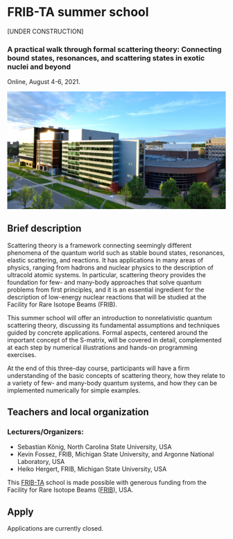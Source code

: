 # FRIB-TA summer school

[UNDER CONSTRUCTION]

### A practical walk through formal scattering theory: Connecting bound states, resonances, and scattering states in exotic nuclei and beyond

Online, August 4-6, 2021.  

![FRIB](images/FRIB_southeast_view_cropped.jpg)

## Brief description

Scattering theory is a framework connecting seemingly different phenomena of the quantum world such as stable bound states, resonances, elastic scattering, and reactions. It has applications in many areas of physics, ranging from hadrons and nuclear physics to the description of ultracold atomic systems. In particular, scattering theory provides the foundation for few- and many-body approaches that solve quantum problems from first principles, and it is an essential ingredient for the description of low-energy nuclear reactions that will be studied at the Facility for Rare Isotope Beams (FRIB).

This summer school will offer an introduction to nonrelativistic quantum scattering theory, discussing its fundamental assumptions and techniques guided by concrete applications. Formal aspects, centered around the important concept of the S-matrix, will be covered in detail, complemented at each step by numerical illustrations and hands-on programming exercises.
 
At the end of this three-day course, participants will have a firm understanding of the basic concepts of scattering theory, how they relate to a variety of few- and many-body quantum systems, and how they can be implemented numerically for simple examples.
 

## Teachers and local organization

### Lecturers/Organizers: 
- Sebastian K&ouml;nig, North Carolina State University, USA
- Kevin Fossez, FRIB, Michigan State University, and Argonne National Laboratory, USA
- Heiko Hergert, FRIB, Michigan State University, USA


This [FRIB-TA](https://fribtheoryalliance.org/) school is made possible with generous funding from the Facility for Rare Isotope Beams ([FRIB](https://frib.msu.edu/)), USA.


## Apply

Applications are currently closed.

